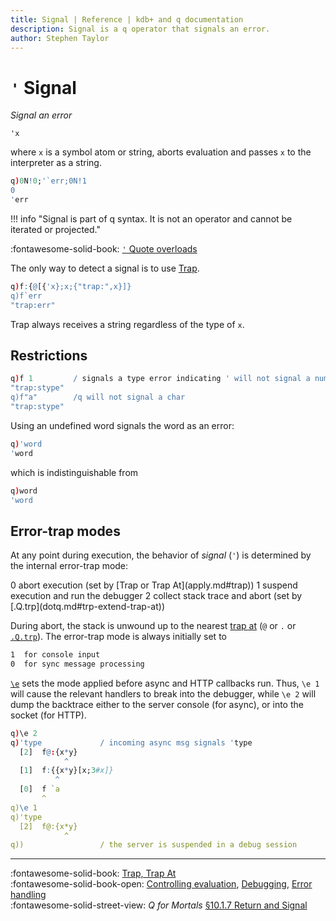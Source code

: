 ```yaml
---
title: Signal | Reference | kdb+ and q documentation
description: Signal is a q operator that signals an error. 
author: Stephen Taylor
---
```

# `'` Signal




_Signal an error_

```syntax
'x
```

where `x` is a symbol atom or string, aborts evaluation and passes `x` to the interpreter as a string.

```q
q)0N!0;'`err;0N!1
0
'err
```

!!! info "Signal is part of q syntax. It is not an operator and cannot be iterated or projected."

:fontawesome-solid-book:
[`'` Quote overloads](overloads.md#quote)

The only way to detect a signal is to use [Trap](apply.md#trap).

```q
q)f:{@[{'x};x;{"trap:",x}]}
q)f`err
"trap:err"
```

Trap always receives a string regardless of the type of `x`.


## Restrictions

```q
q)f 1         / signals a type error indicating ' will not signal a number
"trap:stype"
q)f"a"        /q will not signal a char
"trap:stype"
```

Using an undefined word signals the word as an error:

```q
q)'word
'word
```

which is indistinguishable from

```q
q)word
'word
```


## Error-trap modes

At any point during execution, the behavior of _signal_ (`'`) is determined by the internal error-trap mode:

<div markdown="1" class="typewriter">
0   abort execution (set by [Trap or Trap At](apply.md#trap)) 
1   suspend execution and run the debugger
2   collect stack trace and abort (set by [.Q.trp](dotq.md#trp-extend-trap-at))
</div>

During abort, the stack is unwound up to the nearest [trap at](apply.md#trap-at) (`@` or `.` or [`.Q.trp`](dotq.md#trp-extend-trap-at)). The error-trap mode is always initially set to 

```txt
1  for console input
0  for sync message processing
```

[`\e`](../basics/syscmds.md#e-error-trap-clients) sets the mode applied before async and HTTP callbacks run. Thus, `\e 1` will cause the relevant handlers to break into the debugger, while `\e 2` will dump the backtrace either to the server console (for async), or into the socket (for HTTP).
```q
q)\e 2
q)'type             / incoming async msg signals 'type
  [2]  f@:{x*y}
            ^
  [1]  f:{{x*y}[x;3#x]}
          ^
  [0]  f `a
       ^
q)\e 1
q)'type             
  [2]  f@:{x*y}
            ^
q))                 / the server is suspended in a debug session
```


----
:fontawesome-solid-book:
[Trap, Trap At](apply.md#trap) 
<br>
:fontawesome-solid-book-open:
[Controlling evaluation](../basics/control.md),
[Debugging](../basics/debug.md),
[Error handling](../basics/errors.md)
<br>
:fontawesome-solid-street-view:
_Q for Mortals_
[§10.1.7 Return and Signal](/q4m3/10_Execution_Control/#1017-return-and-signal)
